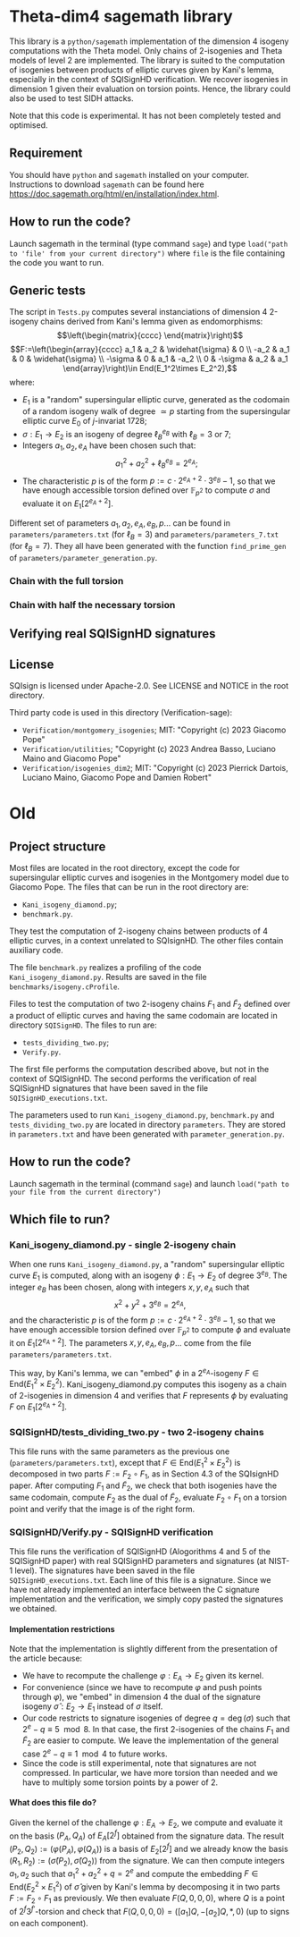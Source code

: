 # Theta-dim4 sagemath library

This library is a `python/sagemath` implementation of the dimension 4 isogeny computations with the Theta model. Only chains of 2-isogenies and Theta models of level 2 are implemented. The library is suited to the computation of isogenies between products of elliptic curves given by Kani's lemma, especially in the context of SQISignHD verification. We recover isogenies in dimension 1 given their evaluation on torsion points. Hence, the library could also be used to test SIDH attacks.

Note that this code is experimental. It has not been completely tested and optimised.

## Requirement

You should have `python` and `sagemath` installed on your computer. Instructions to download `sagemath` can be found here https://doc.sagemath.org/html/en/installation/index.html.

## How to run the code?

Launch sagemath in the terminal (type command `sage`) and type 
`load("path to 'file' from your current directory")`
where `file` is the file containing the code you want to run.

## Generic tests

The script in `Tests.py` computes several instanciations of dimension 4 2-isogeny chains derived from Kani's lemma given as endomorphisms:
$$\left(\begin{matrix}{cccc} \end{matrix}\right)$$
$$F:=\left(\begin{array}{cccc} a_1 & a_2 & \widehat{\sigma} & 0 \\
-a_2 & a_1 & 0 & \widehat{\sigma} \\
-\sigma & 0 & a_1 & -a_2 \\
0 & -\sigma & a_2 & a_1
\end{array}\right)\in End(E_1^2\times E_2^2),$$
where:
- $E_1$ is a "random" supersingular elliptic curve, generated as the codomain of a random isogeny walk of degree $\simeq p$ starting from the supersingular elliptic curve $E_0$ of $j$-invariat $1728$;
- $\sigma: E_1\longrightarrow E_2$ is an isogeny of degree $\ell_B^{e_B}$ with $\ell_B=3$ or $7$; 
- Integers $a_1, a_2, e_A$ have been chosen such that:
$$a_1^2+a_2^2+\ell_B^{e_B}=2^{e_A};$$
- The characteristic $p$ is of the form $p:=c\cdot 2^{e_A+2}\cdot 3^{e_B}-1$, so that we have enough accessible torsion defined over $\mathbb{F}_{p^2}$ to compute $\sigma$ and evaluate it on $E_1[2^{e_A+2}]$. 

Different set of parameters $a_1, a_2, e_A, e_B, p$... can be found in `parameters/parameters.txt` (for $\ell_B=3$) and `parameters/parameters_7.txt` (for $\ell_B=7$). They all have been generated with the function `find_prime_gen` of `parameters/parameter_generation.py`.

### Chain with the full torsion

### Chain with half the necessary torsion


## Verifying real SQISignHD signatures



## License

SQIsign is licensed under Apache-2.0. See LICENSE and NOTICE in the root directory.

Third party code is used in this directory (Verification-sage):

- `Verification/montgomery_isogenies`; MIT: "Copyright (c) 2023 Giacomo Pope"
- `Verification/utilities`; "Copyright (c) 2023 Andrea Basso, Luciano Maino and Giacomo Pope"
- `Verification/isogenies_dim2`; MIT: "Copyright (c) 2023 Pierrick Dartois, Luciano Maino, Giacomo Pope and Damien Robert" 

# Old

## Project structure

Most files are located in the root directory, except the code for supersingular elliptic curves and isogenies in the Montgomery model due to Giacomo Pope. The files that can be run in the root directory are:
- `Kani_isogeny_diamond.py`;
- `benchmark.py`.

They test the computation of 2-isogeny chains between products of 4 elliptic curves, in a context unrelated to SQIsignHD. The other files contain auxiliary code.

The file `benchmark.py` realizes a profiling of the code `Kani_isogeny_diamond.py`. Results are saved in the file `benchmarks/isogeny.cProfile`.

Files to test the computation of two 2-isogeny chains $F_1$ and $\widetilde{F}_2$ defined over a product of elliptic curves and having the same codomain are located in directory `SQISignHD`. The files to run are:
- `tests_dividing_two.py`;
- `Verify.py`.

The first file performs the computation described above, but not in the context of SQISignHD. The second performs the verification of real SQISignHD signatures that have been saved in the file `SQISignHD_executions.txt`.

The parameters used to run `Kani_isogeny_diamond.py`, `benchmark.py` and `tests_dividing_two.py` are located in directory `parameters`. They are stored in `parameters.txt` and have been generated with `parameter_generation.py`. 

## How to run the code?

Launch sagemath in the terminal (command `sage`) and launch 
`load("path to your file from the current directory")`

## Which file to run?

### Kani_isogeny_diamond.py - single 2-isogeny chain

When one runs `Kani_isogeny_diamond.py`, a "random" supersingular elliptic curve $E_1$ is computed, along with an isogeny $\phi: E_1\longrightarrow E_2$ of degree $3^{e_B}$. The integer $e_B$ has been chosen, along with integers $x, y, e_A$ such that
$$x^2+y^2+3^{e_B}=2^{e_A},$$
and the characteristic $p$ is of the form $p:=c\cdot 2^{e_A+2}\cdot 3^{e_B}-1$, so that we have enough accessible torsion defined over $\mathbb{F}_{p^2}$ to compute $\phi$ and evaluate it on $E_1[2^{e_A+2}]$. The parameters $x, y, e_A, e_B, p$... come from the file `parameters/parameters.txt`. 

This way, by Kani's lemma, we can "embed" $\phi$ in a $2^{e_A}$-isogeny $F\in \mbox{End}(E_1^2\times E_2^2)$. Kani_isogeny_diamond.py computes this isogeny as a chain of 2-isogenies in dimension 4 and verifies that $F$ represents $\phi$ by evaluating $F$ on $E_1[2^{e_A+2}]$.

### SQISignHD/tests_dividing_two.py - two 2-isogeny chains

This file runs with the same parameters as the previous one (`parameters/parameters.txt`), except that $F\in \mbox{End}(E_1^2\times E_2^2)$ is decomposed in two parts $F:=F_2\circ F_1$, as in Section 4.3 of the SQIsignHD paper. After computing $F_1$ and $\widetilde{F}_2$, we check that both isogenies have the same codomain, compute $F_2$ as the dual of $\widetilde{F}_2$, evaluate $F_2\circ F_1$ on a torsion point and verify that the image is of the right form.

### SQISignHD/Verify.py - SQISignHD verification

This file runs the verification of SQISignHD (Alogorithms 4 and 5 of the SQISignHD paper) with real SQISignHD parameters and signatures (at NIST-1 level). The signatures have been saved in the file `SQISignHD_executions.txt`. Each line of this file is a signature. Since we have not already implemented an interface between the C signature implementation and the verification, we simply copy pasted the signatures we obtained.

#### Implementation restrictions

Note that the implementation is slightly different from the presentation of the article because:
- We have to recompute the challenge $\varphi: E_A\longrightarrow E_2$ given its kernel.
- For convenience (since we have to recompute $\varphi$ and push points through $\varphi$), we "embed" in dimension 4 the dual of the signature isogeny $\widehat{\sigma}: E_2\longrightarrow E_1$ instead of $\sigma$ itself.
- Our code restricts to signature isogenies of degree $q=\deg(\sigma)$ such that $2^e-q\equiv 5 \mod 8$. In that case, the first 2-isogenies of the chains $F_1$ and $\widetilde{F}_2$ are easier to compute. We leave the implementation of the general case $2^e-q\equiv 1 \mod 4$ to future works.
- Since the code is still experimental, note that signatures are not compressed. In particular, we have more torsion than needed and we have to multiply some torsion points by a power of 2.

#### What does this file do?

Given the kernel of the challenge $\varphi: E_A\longrightarrow E_2$, we compute and evaluate it on the basis $(P_A,Q_A)$ of $E_A[2^f]$ obtained from the signature data. The result $(P_2,Q_2):=(\varphi(P_A),\varphi(Q_A))$ is a basis of $E_2[2^f]$ and we already know the basis $(R_1,R_2):=(\widehat{\sigma}(P_2),\widehat{\sigma}(Q_2))$ from the signature. We can then compute integers $a_1, a_2$ such that $a_1^2+a_2^2+q=2^e$ and compute the embedding $F\in \mbox{End}(E_2^2\times E_1^2)$ of $\widehat{\sigma}$ given by Kani's lemma by decomposing it in two parts $F:=F_2\circ F_1$ as previously. We then evaluate $F(Q,0,0,0)$, where $Q$ is a point of $2^f 3^{f'}$-torsion and check that $F(Q,0,0,0)=([a_1]Q,-[a_2]Q,*,0)$ (up to signs on each component).



